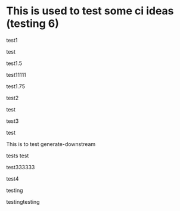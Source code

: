 # This is used to test some ci ideas (testing 6)

test1

test

test1.5

test11111

test1.75

test2

test

test3

test

This is to test generate-downstream

tests test

test333333

test4

testing

testingtesting
